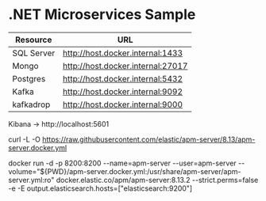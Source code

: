 # .NET Microservices Sample

| Resource      | URL                               |
| ------------- | --------------------------------- |
| SQL Server    | http://host.docker.internal:1433  |
| Mongo         | http://host.docker.internal:27017 |
| Postgres      | http://host.docker.internal:5432  |
| Kafka         | http://host.docker.internal:9092  |
| kafkadrop     | http://host.docker.internal:9000  |


Kibana -> http://localhost:5601

curl -L -O https://raw.githubusercontent.com/elastic/apm-server/8.13/apm-server.docker.yml

docker run -d -p 8200:8200 --name=apm-server --user=apm-server --volume="${PWD}/apm-server.docker.yml:/usr/share/apm-server/apm-server.yml:ro" docker.elastic.co/apm/apm-server:8.13.2 --strict.perms=false -e -E output.elasticsearch.hosts=["elasticsearch:9200"]